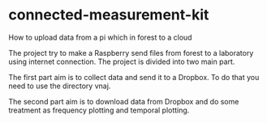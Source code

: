 # connected-measurement-kit
How to upload data from a pi which in forest to a cloud


The project try to make a Raspberry send files from forest to a laboratory using internet connection. 
The project is divided into two main part. 

The first part aim is to collect data and send it to a Dropbox. To do that you need to use the directory vnaj. 

The second part aim is to download data from Dropbox and do some treatment as frequency plotting and temporal plotting. 
